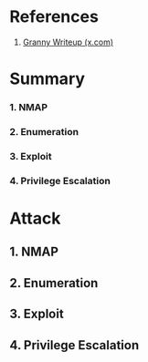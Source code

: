 # References
1. [Granny Writeup (x.com)]()

# Summary
### 1. NMAP

### 2. Enumeration

### 3. Exploit

### 4. Privilege Escalation

# Attack
## 1. NMAP

## 2. Enumeration

## 3. Exploit

## 4. Privilege Escalation
